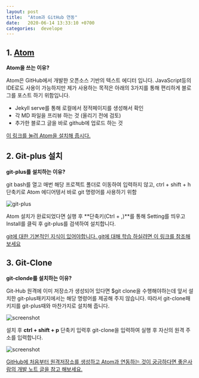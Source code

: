 ```yaml
---
layout: post
title:  "Atom과 GitHub 연동"
date:   2020-06-14 13:33:10 +0700
categories:  develope
---
```


## 1. [Atom](https://atom.io/)

**Atom을 쓰는 이유?**

Atom은 GitHub에서 개발한 오픈소스 기반의 텍스트 에디터 입니다. JavaScript등의 IDE로도 사용이 가능하지만 제가 사용하는 목적은 아래의 3가지를 통해 편리하게 블로그를 포스트 하기 위함입니다.

* Jekyll serve를 통해 로컬에서 정적페이지를 생성해서 확인
* 각 MD 파일을 프리뷰 하는 것 (올리기 전에 검토)
* 추가한 블로그 글을 바로 github에 업로드 하는 것


[이 링크를 눌려 Atom을 설치해 줍시다.](https://atom.io/)

## 2. Git-plus 설치

**git-plus를 설치하는 이유?**

git bash를 열고 매번 해당 프로젝트 폴더로 이동하여 입력하지 않고, ctrl + shift + h 단축키로 Atom 에디어텡서 바로 git 명령어를 사용하기 위함

![git-plus](https://rlftmdtp.github.io/static/img/_posts/gitplusInstall.PNG)

Atom 설치가 완료되었다면 실행 후 **단축키(Ctrl + ,)**를 통해 Setting를 띄우고 Install를 클릭 후 git-plus를 검색하여 설치합니다.


[git에 대한 기본적인 지식이 있어야합니다. git에 대해 학습 하실려면 이 링크를 참조해보세요](https://rogerdudler.github.io/git-guide/index.ko.html)

## 3. Git-Clone

**git-clonde를 설치하는 이유?**

Git-Hub 원격에 이미 저장소가 생성되어 있다면 $git clone을 수행해야하는데 앞서 설치한 git-plus패키지에서는 해당 명령어를 제공해 주지 않습니다.
따라서 git-clone패키지를 git-plus때와 마찬가지로 설치해 줍니다.

![screenshot](https://rlftmdtp.github.io/static/img/_posts/gitcloneInstall.PNG)

설치 후 **ctrl + shift + p** 단축키 입력후 git-clone을 입력하여 실행 후 자신의 원격 주소를 입력합니다.

![screenshot](https://rlftmdtp.github.io/static/img/_posts/gitcloneget.PNG)


[GitHub에 처음부터 원격저장소를 생성하고 Atom과 연동하는 것이  궁금하다면 좋은사람의 개발 노트 글을 참고 해보세요.](https://niceman.tistory.com/105)
